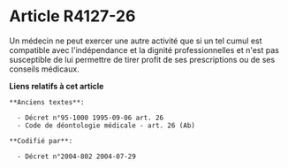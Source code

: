 # Article R4127-26

Un médecin ne peut exercer une autre activité que si un tel cumul est compatible avec l'indépendance et la dignité
professionnelles et n'est pas susceptible de lui permettre de tirer profit de ses prescriptions ou de ses conseils médicaux.

**Liens relatifs à cet article**

	**Anciens textes**:

	  - Décret n°95-1000 1995-09-06 art. 26
	  - Code de déontologie médicale - art. 26 (Ab)

	**Codifié par**:

	  - Décret n°2004-802 2004-07-29
